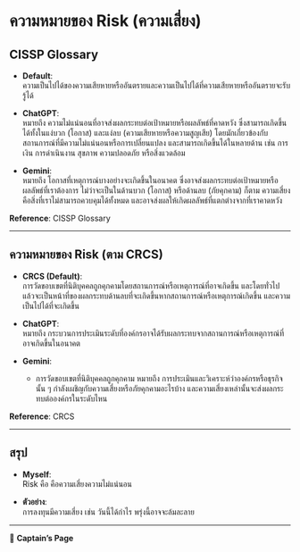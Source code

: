 # ความหมายของ Risk (ความเสี่ยง)

## CISSP Glossary  
- **Default**:  
  ความเป็นไปได้ของความเสียหายหรืออันตรายและความเป็นไปได้ที่ความเสียหายหรืออันตรายจะรับรู้ได้   

- **ChatGPT**:  
  หมายถึง ความไม่แน่นอนที่อาจส่งผลกระทบต่อเป้าหมายหรือผลลัพธ์ที่คาดหวัง ซึ่งสามารถเกิดขึ้นได้ทั้งในแง่บวก (โอกาส) และแง่ลบ (ความเสียหายหรือความสูญเสีย) โดยมักเกี่ยวข้องกับสถานการณ์ที่มีความไม่แน่นอนหรือการเปลี่ยนแปลง และสามารถเกิดขึ้นได้ในหลายด้าน เช่น การเงิน การดำเนินงาน สุขภาพ ความปลอดภัย หรือสิ่งแวดล้อม  

- **Gemini**:  
  หมายถึง โอกาสที่เหตุการณ์บางอย่างจะเกิดขึ้นในอนาคต ซึ่งอาจส่งผลกระทบต่อเป้าหมายหรือผลลัพธ์ที่เราต้องการ ไม่ว่าจะเป็นในด้านบวก (โอกาส) หรือด้านลบ (ภัยคุกคาม) ก็ตาม ความเสี่ยงคือสิ่งที่เราไม่สามารถควบคุมได้ทั้งหมด และอาจส่งผลให้เกิดผลลัพธ์ที่แตกต่างจากที่เราคาดหวัง   

**Reference**: CISSP Glossary  

---

## ความหมายของ Risk (ตาม CRCS)

- **CRCS (Default)**:  
  การวัดขอบเขตที่นิติบุคคลถูกคุกคามโดยสถานการณ์หรือเหตุการณ์ที่อาจเกิดขึ้น และโดยทั่วไปแล้วจะเป็นหน้าที่ของผลกระทบด้านลบที่จะเกิดขึ้นหากสถานการณ์หรือเหตุการณ์เกิดขึ้น และความเป็นไปได้ที่จะเกิดขึ้น
  
- **ChatGPT**:  
  หมายถึง กระบวนการประเมินระดับที่องค์กรอาจได้รับผลกระทบจากสถานการณ์หรือเหตุการณ์ที่อาจเกิดขึ้นในอนาคต        

- **Gemini**:  
  - การวัดขอบเขตที่นิติบุคคลถูกคุกคาม หมายถึง การประเมินและวิเคราะห์ว่าองค์กรหรือธุรกิจนั้น ๆ กำลังเผชิญกับความเสี่ยงหรือภัยคุกคามอะไรบ้าง และความเสี่ยงเหล่านั้นจะส่งผลกระทบต่อองค์กรในระดับไหน   

**Reference**:  CRCS  

---

## สรุป  

- **Myself**:  
  Risk คือ  คือความเสี่ยงความไม่แน่นอน 

- **ตัวอย่าง**:  
  การลงทุนมีความเสี่ยง เช่น วันนี้ได้กำไร พรุ่งนี้อาจจะล้มละลาย 
  >  

---

🚀 **Captain’s Page**





